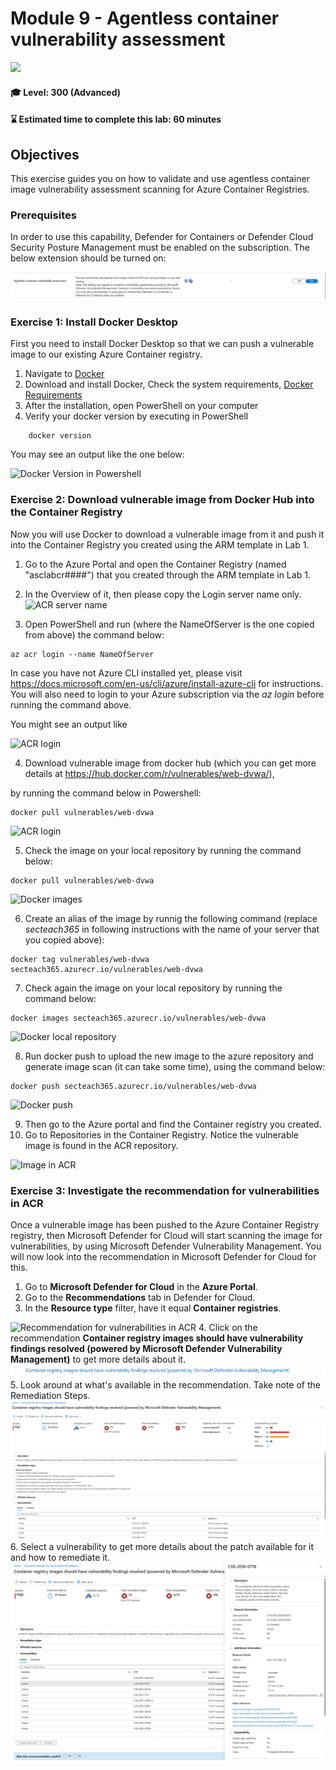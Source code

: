 # Module 9 - Agentless container vulnerability assessment

<p align="left"><img src="../Images/asc-labs-advanced.gif?raw=true"></p>

#### 🎓 Level: 300 (Advanced)
#### ⌛ Estimated time to complete this lab: 60 minutes

## Objectives
This exercise guides you on how to validate and use agentless container image vulnerability assessment scanning for Azure Container Registries. 

### Prerequisites
In order to use this capability, Defender for Containers or Defender Cloud Security Posture Management must be enabled on the subscription. The below extension should be turned on:

![ContainerVA Extemsopm](../Images/enablecontainerva.png?raw=true)

### Exercise 1: Install Docker Desktop

First you need to install Docker Desktop so that we can push a vulnerable image to our existing Azure Container registry.

1.	Navigate to [Docker](https://www.docker.com/products/docker-desktop)  
2.  Download and install Docker, Check the system requirements, [Docker Requirements](https://docs.docker.com/get-docker/)
3.  After the installation, open PowerShell on your computer
4. Verify your docker version by executing in PowerShell 
```
    docker version​
```

You may see an output like the one below:


![Docker Version in Powershell](../Images/1dockerversion.png?raw=true)


### Exercise 2: Download vulnerable image from Docker Hub into the Container Registry

Now you will use Docker to download a vulnerable image from it and push it into the Container Registry you created using the ARM template in Lab 1.


1. Go to the Azure Portal and open the Container Registry (named "asclabcr####") that you created through the ARM template in Lab 1.
2. In the Overview of it, then please copy the Login server name only. 
![ACR server name](../Images/2acrserver.png?raw=true)


3.	Open PowerShell and run (where the NameOfServer is the one copied from above) the command below: <br />
```
az acr login --name NameOfServer
```
In case you have not Azure CLI installed yet, please visit https://docs.microsoft.com/en-us/cli/azure/install-azure-cli for instructions. You will also need to login to your Azure subscription via the *az login* before running the command above.

You might see an output like 

![ACR login](../Images/3acrlogin.png?raw=true)


4. Download vulnerable image from docker hub (which you can get more details at https://hub.docker.com/r/vulnerables/web-dvwa/),

by running the command below in Powershell:
```
docker pull vulnerables/web-dvwa
```


![ACR login](../Images/4dockerpullimage.png?raw=true)


5. Check the image on your local repository by running the command below:
```
docker pull vulnerables/web-dvwa
```
![Docker images](../Images/5dockerimages.png?raw=true)

6. Create an alias of the image by runnig the following command (replace *secteach365* in following instructions with the name of your server that you copied above): 
```
docker tag vulnerables/web-dvwa secteach365.azurecr.io/vulnerables/web-dvwa
```

7. Check again the image on your local repository by running the command below: 
```
docker images secteach365.azurecr.io/vulnerables/web-dvwa
```
![Docker local repository](../Images/6dockerlocalrepo.png?raw=true)


8. Run docker push to upload the new image to the azure repository and generate image scan (it can take some time), using the command below: <br />
```
docker push secteach365.azurecr.io/vulnerables/web-dvwa
```

![Docker push](../Images/7dockerpush.png?raw=true)

9. Then go to the Azure portal and find the Container registry you created.
10. Go to Repositories in the Container Registry. Notice the vulnerable image is found in the ACR repository.


![Image in ACR](../Images/8imageinacr.png?raw=true)



### Exercise 3: Investigate the recommendation for vulnerabilities in ACR

Once a vulnerable image has been pushed to the Azure Container Registry registry, then Microsoft Defender for Cloud will start scanning the image for vulnerabilities, by using Microsoft Defender Vulnerability Management. You will now look into the recommendation in Microsoft Defender for Cloud for this. 
 
 1. Go to **Microsoft Defender for Cloud** in the **Azure Portal**.
 2. Go to the **Recommendations** tab in Defender for Cloud.
 3. In the **Resource type** filter, have it equal **Container registries**. <br />

 ![Recommendation for vulnerabilities in ACR](../Images/9recommendation.png?raw=true)
 4. Click on the recommendation **Container registry images should have vulnerability findings resolved (powered by Microsoft Defender Vulnerability Management)** to get more details about it. <br />
 ![Recommendation for vulnerabilities in ACR More details](../Images/registryvarecommendation.png?raw=true)
 <br />
 5. Look around at what's available in the recommendation. Take note of the Remediation Steps.
<br />
  ![Remediation Steps](../Images/overviewmdvmregistry.png?raw=true)
  <br />
 6. Select a vulnerability to get more details about the patch available for it and how to remediate it.
 <br />
 ![View results](../Images/viewvaresults.png?raw=true)
 

